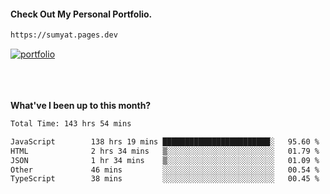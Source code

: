 #### Check Out My Personal Portfolio.
````bash
https://sumyat.pages.dev
````

<a href='https://sumyat.pages.dev/'>
    <img src='https://user-images.githubusercontent.com/108873224/211860821-15c31441-8db7-4fb7-8537-28a0c11e9408.png' alt='portfolio' align='center' />
</a>


<br />
<br />


<br />
<br />

**What've I been up to this month?**

<!--START_SECTION:waka-->

```txt
Total Time: 143 hrs 54 mins

JavaScript        138 hrs 19 mins ████████████████████████░   95.60 %
HTML              2 hrs 34 mins   ▒░░░░░░░░░░░░░░░░░░░░░░░░   01.79 %
JSON              1 hr 34 mins    ▒░░░░░░░░░░░░░░░░░░░░░░░░   01.09 %
Other             46 mins         ░░░░░░░░░░░░░░░░░░░░░░░░░   00.54 %
TypeScript        38 mins         ░░░░░░░░░░░░░░░░░░░░░░░░░   00.45 %
```

<!--END_SECTION:waka-->




